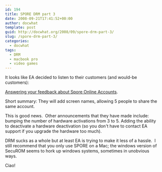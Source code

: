 ```yaml
---
id: 194
title: SPORE DRM part 3
date: 2008-09-21T17:41:52+00:00
author: docwhat
template: post
guid: http://docwhat.org/2008/09/spore-drm-part-3/
slug: /spore-drm-part-3/
categories:
  - docwhat
tags:
  - DRM
  - macbook pro
  - video games
---
```

It looks like EA decided to listen to their customers (and would-be customers):

<a href="http://forum.spore.com/jforum/posts/list/2897.page">Answering your feedback about Spore Online Accounts</a>.

Short summary: They will add screen names, allowing 5 people to share the same account.

This is good news.  Other announcements that they have made include: bumping the number of hardware activations from 3 to 5. Adding the ability to deactivate a hardware deactivation (so you don't have to contact EA support if you upgrade the hardware too much).

DRM sucks as a whole but at least EA is trying to make it less of a hassle.  I still recommend that you only use SPORE on a Mac; the windows version of SecuROM seems to hork up windows systems, sometimes in unobvious ways.

Ciao!